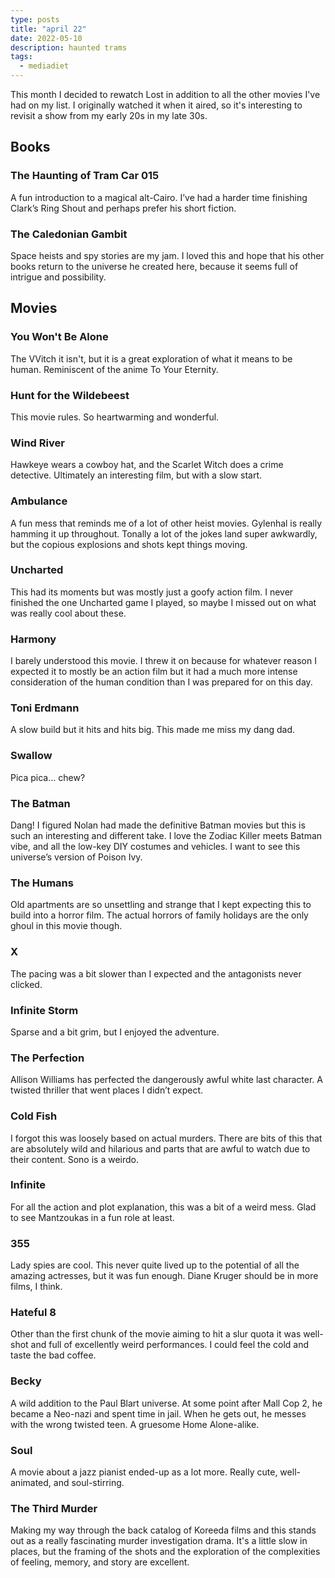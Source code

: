 ```yaml
---
type: posts
title: "april 22"
date: 2022-05-10
description: haunted trams
tags:
  - mediadiet
---
```


This month I decided to rewatch Lost in addition to all the other movies I've had on my list. I originally watched it when it aired, so it's interesting to revisit a show from my early 20s in my late 30s.

## Books

### The Haunting of Tram Car 015

A fun introduction to a magical alt-Cairo. I’ve had a harder time finishing Clark’s Ring Shout and perhaps prefer his short fiction.

### The Caledonian Gambit

Space heists and spy stories are my jam. I loved this and hope that his other books return to the universe he created here, because it seems full of intrigue and possibility.

## Movies

### You Won't Be Alone

The VVitch it isn't, but it is a great exploration of what it means to be human. Reminiscent of the anime To Your Eternity. 

### Hunt for the Wildebeest

This movie rules. So heartwarming and wonderful.

### Wind River

Hawkeye wears a cowboy hat, and the Scarlet Witch does a crime detective. Ultimately an interesting film, but with a slow start.

### Ambulance

A fun mess that reminds me of a lot of other heist movies. Gylenhal is really hamming it up throughout. Tonally a lot of the jokes land super awkwardly, but the copious explosions and shots kept things moving.

### Uncharted

This had its moments but was mostly just a goofy action film. I never finished the one Uncharted game I played, so maybe I missed out on what was really cool about these.

### Harmony

I barely understood this movie. I threw it on because for whatever reason I expected it to mostly be an action film but it had a much more intense consideration of the human condition than I was prepared for on this day.

### Toni Erdmann

A slow build but it hits and hits big. This made me miss my dang dad.

### Swallow

Pica pica… chew?

### The Batman

Dang! I figured Nolan had made the definitive Batman movies but this is such an interesting and different take. I love the Zodiac Killer meets Batman vibe, and all the low-key DIY costumes and vehicles. I want to see this universe’s version of Poison Ivy.

### The Humans

Old apartments are so unsettling and strange that I kept expecting this to build into a horror film. The actual horrors of family holidays are the only ghoul in this movie though.

### X

The pacing was a bit slower than I expected and the antagonists never clicked.

### Infinite Storm

Sparse and a bit grim, but I enjoyed the adventure.

### The Perfection

Allison Williams has perfected the dangerously awful white last character. A twisted thriller that went places I didn’t expect.

### Cold Fish

I forgot this was loosely based on actual murders. There are bits of this that are absolutely wild and hilarious and parts that are awful to watch due to their content. Sono is a weirdo.

### Infinite

For all the action and plot explanation, this was a bit of a weird mess. Glad to see Mantzoukas in a fun role at least.

### 355

Lady spies are cool. This never quite lived up to the potential of all the amazing actresses, but it was fun enough. Diane Kruger should be in more films, I think.

### Hateful 8

Other than the first chunk of the movie aiming to hit a slur quota it was well-shot and full of excellently weird performances. I could feel the cold and taste the bad coffee.

### Becky

A wild addition to the Paul Blart universe. At some point after Mall Cop 2, he became a Neo-nazi and spent time in jail. When he gets out, he messes with the wrong twisted teen. A gruesome Home Alone-alike.

### Soul

A movie about a jazz pianist ended-up as a lot more. Really cute, well-animated, and soul-stirring.

### The Third Murder

Making my way through the back catalog of Koreeda films and this stands out as a really fascinating murder investigation drama. It's a little slow in places, but the framing of the shots and the exploration of the complexities of feeling, memory, and story are excellent.
